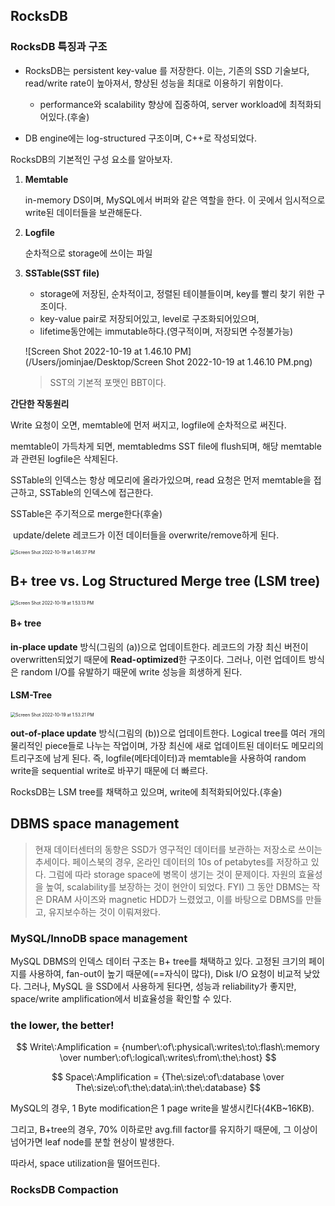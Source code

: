 ## RocksDB

### RocksDB 특징과 구조

- RocksDB는 persistent key-value 를 저장한다. 이는, 기존의 SSD 기술보다, read/write rate이 높아져서, 향상된 성능을 최대로 이용하기 위함이다.
  - performance와 scalability 향상에 집중하여, server workload에 최적화되어있다.(후술)

- DB engine에는 log-structured 구조이며, C++로 작성되었다.

RocksDB의 기본적인 구성 요소를 알아보자.

1. **Memtable**

   in-memory DS이며, MySQL에서 버퍼와 같은 역할을 한다. 이 곳에서 임시적으로 write된 데이터들을 보관해둔다.

2. **Logfile**

   순차적으로 storage에 쓰이는 파일

3. **SSTable(SST file)**

   - storage에 저장된, 순차적이고, 정렬된 테이블들이며, key를 빨리 찾기 위한 구조이다.
   - key-value pair로 저장되어있고, level로 구조화되어있으며,
   - lifetime동안에는 immutable하다.(영구적이며, 저장되면 수정불가능)

   ![Screen Shot 2022-10-19 at 1.46.10 PM](/Users/jominjae/Desktop/Screen Shot 2022-10-19 at 1.46.10 PM.png)

   > SST의 기본적 포맷인 BBT이다.

**간단한 작동원리**

Write 요청이 오면, memtable에 먼저 써지고, logfile에 순차적으로 써진다.

memtable이 가득차게 되면, memtabledms SST file에 flush되며, 해당 memtable과 관련된 logfile은 삭제된다.

SSTable의 인덱스는 항상 메모리에 올라가있으며, read 요청은 먼저 memtable을 접근하고, SSTable의 인덱스에 접근한다.

SSTable은 주기적으로 merge한다(후술)

​	update/delete 레코드가 이전 데이터들을 overwrite/remove하게 된다.

<img src="/Users/jominjae/Desktop/Screen Shot 2022-10-19 at 1.46.37 PM.png" alt="Screen Shot 2022-10-19 at 1.46.37 PM" style="zoom:50%;" />

## B+ tree vs. Log Structured Merge tree (LSM tree)

<img src="/Users/jominjae/Desktop/Screen Shot 2022-10-19 at 1.53.13 PM.png" alt="Screen Shot 2022-10-19 at 1.53.13 PM" style="zoom:50%;" />

#### B+ tree

**in-place update** 방식(그림의 (a))으로 업데이트한다. 레코드의 가장 최신 버전이 overwritten되었기 때문에 **Read-optimized**한 구조이다. 그러나, 이런 업데이트 방식은 random I/O를 유발하기 때문에 write 성능을 희생하게 된다.

#### LSM-Tree

<img src="/Users/jominjae/Desktop/Screen Shot 2022-10-19 at 1.53.21 PM.png" alt="Screen Shot 2022-10-19 at 1.53.21 PM" style="zoom:50%;" />

**out-of-place update** 방식(그림의 (b))으로 업데이트한다. Logical tree를 여러 개의 물리적인 piece들로 나누는 작업이며, 가장 최신에 새로 업데이트된 데이터도 메모리의 트리구조에 남게 된다. 즉, logfile(메타데이터)과 memtable을 사용하여 random write을 sequential write로 바꾸기 때문에 더 빠르다. 

RocksDB는 LSM tree를 채택하고 있으며, write에 최적화되어있다.(후술)

## DBMS space management

> 현재 데이터센터의 동향은 SSD가 영구적인 데이터를 보관하는 저장소로 쓰이는 추세이다. 페이스북의 경우, 온라인 데이터의 10s of petabytes를 저장하고 있다. 그럼에 따라 storage space에 병목이 생기는 것이 문제이다. 자원의 효율성을 높여, scalability를 보장하는 것이 현안이 되었다. FYI) 그 동안 DBMS는 작은 DRAM 사이즈와 magnetic HDD가 느렸었고, 이를 바탕으로 DBMS를 만들고, 유지보수하는 것이 이뤄져왔다.

### MySQL/InnoDB space management

MySQL DBMS의 인덱스 데이터 구조는 B+ tree를 채택하고 있다. 고정된 크기의 페이지를 사용하여, fan-out이 높기 때문에(==자식이 많다), Disk I/O 요청이 비교적 낮았다. 그러나, MySQL 을 SSD에서 사용하게 된다면, 성능과 reliability가 좋지만, space/write amplification에서 비효율성을 확인할 수 있다.

### the lower, the better!

$$
Write\:Amplification = {number\:of\:physical\:writes\:to\:flash\:memory \over number\:of\:logical\:writes\:from\:the\:host}
$$

$$
Space\:Amplification = {The\:size\:of\:database \over The\:size\:of\:the\:data\:in\:the\:database}
$$

MySQL의 경우, 1 Byte modification은 1 page write을 발생시킨다(4KB~16KB).

그리고, B+tree의 경우, 70% 이하로만 avg.fill factor를 유지하기 때문에, 그 이상이 넘어가면 leaf node를 분할 현상이 발생한다.

따라서, space utilization을 떨어뜨린다.



### RocksDB Compaction

